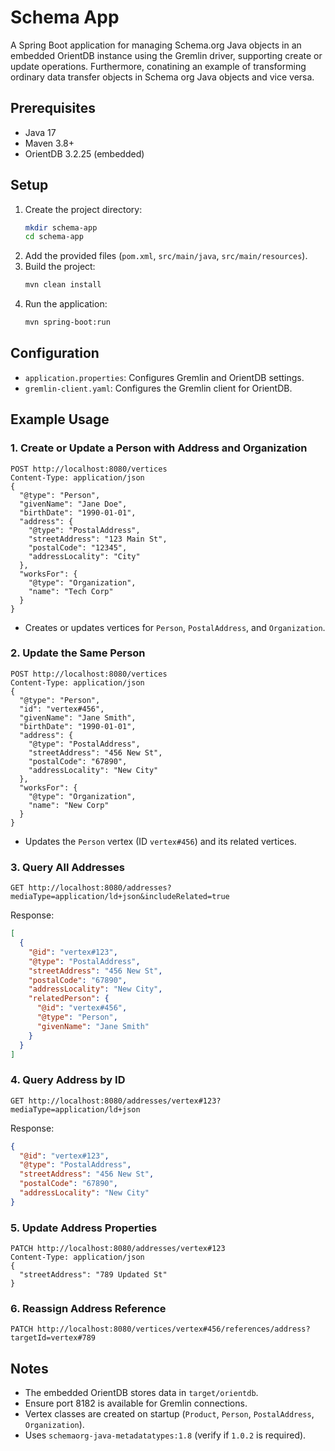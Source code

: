 # Schema App

A Spring Boot application for managing Schema.org Java objects in an embedded OrientDB instance using the Gremlin driver, supporting create or update operations. Furthermore, conatining an example of transforming ordinary data transfer objects in Schema org Java objects and vice versa.

## Prerequisites
- Java 17
- Maven 3.8+
- OrientDB 3.2.25 (embedded)

## Setup
1. Create the project directory:
   ```bash
   mkdir schema-app
   cd schema-app
   ```
2. Add the provided files (`pom.xml`, `src/main/java`, `src/main/resources`).
3. Build the project:
   ```bash
   mvn clean install
   ```
4. Run the application:
   ```bash
   mvn spring-boot:run
   ```

## Configuration
- `application.properties`: Configures Gremlin and OrientDB settings.
- `gremlin-client.yaml`: Configures the Gremlin client for OrientDB.

## Example Usage
### 1. Create or Update a Person with Address and Organization
```http
POST http://localhost:8080/vertices
Content-Type: application/json
{
  "@type": "Person",
  "givenName": "Jane Doe",
  "birthDate": "1990-01-01",
  "address": {
    "@type": "PostalAddress",
    "streetAddress": "123 Main St",
    "postalCode": "12345",
    "addressLocality": "City"
  },
  "worksFor": {
    "@type": "Organization",
    "name": "Tech Corp"
  }
}
```
- Creates or updates vertices for `Person`, `PostalAddress`, and `Organization`.

### 2. Update the Same Person
```http
POST http://localhost:8080/vertices
Content-Type: application/json
{
  "@type": "Person",
  "id": "vertex#456",
  "givenName": "Jane Smith",
  "birthDate": "1990-01-01",
  "address": {
    "@type": "PostalAddress",
    "streetAddress": "456 New St",
    "postalCode": "67890",
    "addressLocality": "New City"
  },
  "worksFor": {
    "@type": "Organization",
    "name": "New Corp"
  }
}
```
- Updates the `Person` vertex (ID `vertex#456`) and its related vertices.

### 3. Query All Addresses
```http
GET http://localhost:8080/addresses?mediaType=application/ld+json&includeRelated=true
```
Response:
```json
[
  {
    "@id": "vertex#123",
    "@type": "PostalAddress",
    "streetAddress": "456 New St",
    "postalCode": "67890",
    "addressLocality": "New City",
    "relatedPerson": {
      "@id": "vertex#456",
      "@type": "Person",
      "givenName": "Jane Smith"
    }
  }
]
```

### 4. Query Address by ID
```http
GET http://localhost:8080/addresses/vertex#123?mediaType=application/ld+json
```
Response:
```json
{
  "@id": "vertex#123",
  "@type": "PostalAddress",
  "streetAddress": "456 New St",
  "postalCode": "67890",
  "addressLocality": "New City"
}
```

### 5. Update Address Properties
```http
PATCH http://localhost:8080/addresses/vertex#123
Content-Type: application/json
{
  "streetAddress": "789 Updated St"
}
```

### 6. Reassign Address Reference
```http
PATCH http://localhost:8080/vertices/vertex#456/references/address?targetId=vertex#789
```

## Notes
- The embedded OrientDB stores data in `target/orientdb`.
- Ensure port 8182 is available for Gremlin connections.
- Vertex classes are created on startup (`Product`, `Person`, `PostalAddress`, `Organization`).
- Uses `schemaorg-java-metadatatypes:1.8` (verify if `1.0.2` is required).
